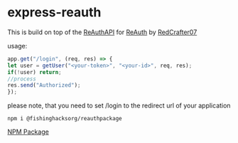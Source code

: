 # express-reauth

This is build on top of the [ReAuthAPI](https://github.com/RedCrafter07/Re-Auth-API) for [ReAuth](https://auth.redcrafter07.de/) by [RedCrafter07](https://github.com/RedCrafter07/)

usage:
```javascript
app.get("/login", (req, res) => {
let user = getUser("<your-token>", "<your-id>", req, res);
if(!user) return;
//process
res.send("Authorized");
});
```

please note, that you need to set /login to the redirect url of your application

```
npm i @fishinghacksorg/reauthpackage
```

[NPM Package](https://www.npmjs.com/package/@fishinghacksorg/reauth-express)